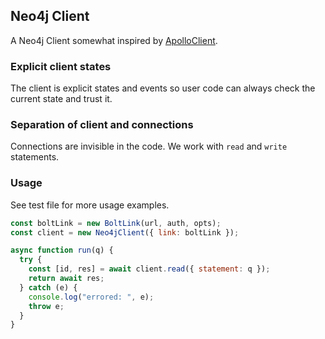 ## Neo4j Client

A Neo4j Client somewhat inspired by [ApolloClient](https://www.apollographql.com/docs/react/api/apollo-client/).

### Explicit client states

The client is explicit states and events so user code can always check the current state and trust it.

### Separation of client and connections

Connections are invisible in the code. We work with `read` and `write` statements.

### Usage

See test file for more usage examples.

```js
const boltLink = new BoltLink(url, auth, opts);
const client = new Neo4jClient({ link: boltLink });

async function run(q) {
  try {
    const [id, res] = await client.read({ statement: q });
    return await res;
  } catch (e) {
    console.log("errored: ", e);
    throw e;
  }
}
```
